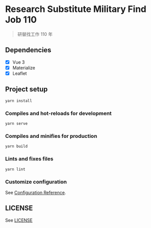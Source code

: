 # Research Substitute Military Find Job 110

> 研替找工作 110 年

## Dependencies

- [x] Vue 3
- [x] Materialize
- [x] Leaflet

## Project setup

```
yarn install
```

### Compiles and hot-reloads for development

```
yarn serve
```

### Compiles and minifies for production

```
yarn build
```

### Lints and fixes files

```
yarn lint
```

### Customize configuration

See [Configuration Reference](https://cli.vuejs.org/config/).

## LICENSE

See [LICENSE](LICENSE)
